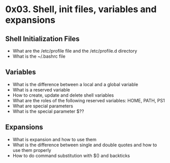 # 0x03. Shell, init files, variables and expansions

## Shell Initialization Files
- What are the /etc/profile file and the /etc/profile.d directory
- What is the ~/.bashrc file

## Variables
- What is the difference between a local and a global variable
- What is a reserved variable
- How to create, update and delete shell variables
- What are the roles of the following reserved variables: HOME, PATH, PS1
- What are special parameters
- What is the special parameter $??

## Expansions
- What is expansion and how to use them
- What is the difference between single and double quotes and how to use them properly
- How to do command substitution with $() and backticks